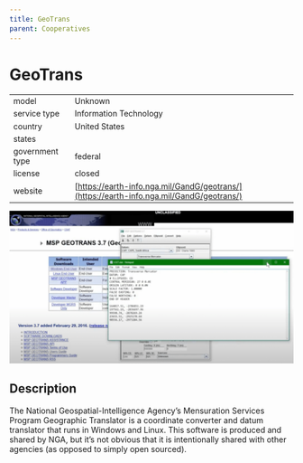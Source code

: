 ```yaml
---
title: GeoTrans
parent: Cooperatives
---
```


# GeoTrans

|                   |                                          |
|:------------------|:-----------------------------------------|
| model             | Unknown
| service type      | Information Technology
| country           | United States
| states            | 
| government type   | federal
| license           | closed
| website           | [https://earth-info.nga.mil/GandG/geotrans/](https://earth-info.nga.mil/GandG/geotrans/)

![geotrans screenshot](images/geotrans.png)

## Description
The National Geospatial-Intelligence Agency’s Mensuration Services Program Geographic Translator is a coordinate converter and datum translator that runs in Windows and Linux. This software is produced and shared by NGA, but it’s not obvious that it is intentionally shared with other agencies (as opposed to simply open sourced).
